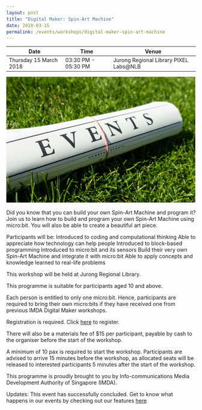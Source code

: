 ```yaml
---
layout: post
title: "Digital Maker: Spin-Art Machine"
date: 2018-03-15
permalink: /events/workshops/digital-maker-spin-art-machine
---
```


| Date | Time | Venue |
|--------|---|---|
| Thursday 15 March 2018 | 03:30 PM - 05:30 PM | Jurong Regional Library PIXEL Labs@NLB |

![hi](/images/events/generic-event-image.jpg)

Did you know that you can build your own Spin-Art Machine and program it? Join us to learn how to build and program your own Spin-Art Machine using micro:bit. You will also be able to create a beautiful art piece.
 
Participants will be:
Introduced to coding and computational thinking
Able to appreciate how technology can help people
Introduced to block-based programming
Introduced to micro:bit and its sensors
Build their very own Spin-Art Machine and integrate it with micro:bit
Able to apply concepts and knowledge learned to real-life problems
 
This workshop will be held at Jurong Regional Library.
 
This programme is suitable for participants aged 10 and above.
 
Each person is entitled to only one micro:bit. Hence, participants are required to bring their own micro:bits if they have received one from previous IMDA Digital Maker workshops.
 
Registration is required. Click <a href="https://www.nlb.gov.sg/golibrary2/e/digital-maker-spin-art-machine-pixel-labsnlb-55415723" target="_blank">here</a> to register.

There will also be a materials fee of $15 per participant, payable by cash to the organiser before the start of the workshop.
 
A minimum of 10 pax is required to start the workshop.
Participants are advised to arrive 15 minutes before the workshop, as allocated seats will be released to interested participants 5 minutes after the start of the workshop.
 
This programme is proudly brought to you by Info-communications Media Development Authority of Singapore (IMDA).
 

Updates: This event has successfully concluded. Get to know what happens in our events by checking out our features <a href="" target="_blank">here</a>

